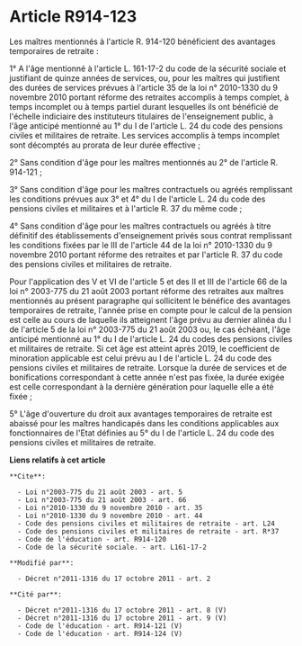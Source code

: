 # Article R914-123

Les maîtres mentionnés à l'article R. 914-120 bénéficient des avantages temporaires de retraite : 

1° A l'âge mentionné à l'article L. 161-17-2 du code de la sécurité sociale et justifiant de quinze années de services, ou,
pour les maîtres qui justifient des durées de services prévues à l'article 35 de la loi n° 2010-1330 du 9 novembre 2010
portant réforme des retraites accomplis à temps complet, à temps incomplet ou à temps partiel durant lesquelles ils ont
bénéficié de l'échelle indiciaire des instituteurs titulaires de l'enseignement public, à l'âge anticipé mentionné au 1° du I
de l'article L. 24 du code des pensions civiles et militaires de retraite. Les services accomplis à temps incomplet sont
décomptés au prorata de leur durée effective ; 

2° Sans condition d'âge pour les maîtres mentionnés au 2° de l'article R. 914-121 ; 

3° Sans condition d'âge pour les maîtres contractuels ou agréés remplissant les conditions prévues aux 3° et 4° du I de
l'article L. 24 du code des pensions civiles et militaires et à l'article R. 37 du même code ; 

4° Sans condition d'âge pour les maîtres contractuels ou agréés à titre définitif des établissements d'enseignement privés
sous contrat remplissant les conditions fixées par le III de l'article 44 de la loi n° 2010-1330 du 9 novembre 2010 portant
réforme des retraites et par l'article R. 37 du code des pensions civiles et militaires de retraite. 

Pour l'application des V et VI de l'article 5 et des II et III de l'article 66 de la loi n° 2003-775 du 21 août 2003 portant
réforme des retraites aux maîtres mentionnés au présent paragraphe qui sollicitent le bénéfice des avantages temporaires de
retraite, l'année prise en compte pour le calcul de la pension est celle au cours de laquelle ils atteignent l'âge prévu au
dernier alinéa du I de l'article 5 de la loi n° 2003-775 du 21 août 2003 ou, le cas échéant, l'âge anticipé mentionné au 1°
du I de l'article L. 24 du codes des pensions civiles et militaires de retraite. Si cet âge est atteint après 2019, le
coefficient de minoration applicable est celui prévu au I de l'article L. 24 du code des pensions civiles et militaires de
retraite. Lorsque la durée de services et de bonifications correspondant à cette année n'est pas fixée, la durée exigée est
celle correspondant à la dernière génération pour laquelle elle a été fixée ; 

5° L'âge d'ouverture du droit aux avantages temporaires de retraite est abaissé pour les maîtres handicapés dans les
conditions applicables aux fonctionnaires de l'Etat définies au 5° du I de l'article L. 24 du code des pensions civiles et
militaires de retraite.

**Liens relatifs à cet article**

	**Cite**:

	  - Loi n°2003-775 du 21 août 2003 - art. 5
	  - Loi n°2003-775 du 21 août 2003 - art. 66
	  - Loi n°2010-1330 du 9 novembre 2010 - art. 35
	  - Loi n°2010-1330 du 9 novembre 2010 - art. 44
	  - Code des pensions civiles et militaires de retraite - art. L24
	  - Code des pensions civiles et militaires de retraite - art. R*37
	  - Code de l'éducation - art. R914-120
	  - Code de la sécurité sociale. - art. L161-17-2

	**Modifié par**:

	  - Décret n°2011-1316 du 17 octobre 2011 - art. 2

	**Cité par**:

	  - Décret n°2011-1316 du 17 octobre 2011 - art. 8 (V)
	  - Décret n°2011-1316 du 17 octobre 2011 - art. 9 (V)
	  - Code de l'éducation - art. R914-121 (V)
	  - Code de l'éducation - art. R914-124 (V)
